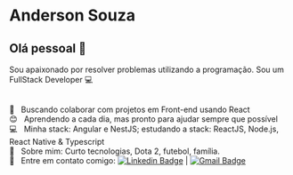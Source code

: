 
# Anderson Souza

## Olá pessoal 👋
Sou apaixonado por resolver problemas utilizando a programação.
Sou um FullStack Developer :computer:

 <br/> :purple_heart: &nbsp; Buscando colaborar com projetos em Front-end usando React
 <br/> :blush: &nbsp; Aprendendo a cada dia, mas pronto para ajudar sempre que possível
 <br/> :computer: &nbsp; Minha stack: Angular e NestJS; estudando a stack: ReactJS, Node.js, React Native & Typescript
 <br/> 💬  &nbsp; Sobre mim: Curto tecnologias, Dota 2, futebol, família.
 <br/> :email: &nbsp; Entre em contato comigo: [![Linkedin Badge](https://img.shields.io/badge/-AndersonSouza-blue?style=flat-square&logo=Linkedin&logoColor=white&link=https://www.linkedin.com/in/anderson-felipe-souza/)](https://www.linkedin.com/in/anderson-felipe-souza/) 
| 
[![Gmail Badge](https://img.shields.io/badge/-andersonfebs@gmail.com-c14438?style=flat-square&logo=Gmail&logoColor=white&link=mailto:andersonfebs@gmail.com)](mailto:andersonfebs@gmail.com)
